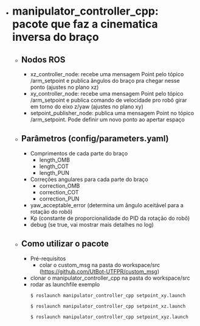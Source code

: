 - # manipulator_controller_cpp: pacote que faz a cinematica inversa do braço

  - ## Nodos ROS
    - xz_controller_node: recebe uma mensagem Point pelo tópico /arm_setpoint e publica ângulos do braço pra chegar nesse ponto (ajustes no plano xz)
    - xy_controller_node: recebe uma mensagem Point pelo tópico /arm_setpoint e publica comando de velocidade pro robô girar em torno do eixo z/yaw (ajustes no plano xy)
    - setpoint_publisher_node: publica uma mensagem Point no tópico /arm_setpoint. Pode definir um novo ponto ao apertar espaço

  - ## Parâmetros (config/parameters.yaml)
    - Comprimentos de cada parte do braço 
      -  length_OMB 
      -  length_COT
      -  length_PUN
    - Correções angulares para cada parte do braço
      - correction_OMB
      - correction_COT
      - correction_PUN
    - yaw_acceptable_error (determina um ângulo aceitável para a rotação do robô)
    - Kp (constante de proporcionalidade do PID da rotação do robô)
    - debug (se true, vai mostrar mais detalhes no log)

  - ## Como utilizar o pacote
    - Pré-requisitos
      - colar o custom_msg na pasta do workspace/src (https://github.com/UtBot-UTFPR/custom_msg) 
    - clonar o manipulator_controller_cpp na pasta do workspace/src
    - rodar as launchfile exemplo
      ```
      $ roslaunch manipulator_controller_cpp setpoint_xy.launch
      ```
      ```
      $ roslaunch manipulator_controller_cpp setpoint_xz.launch
      ```
      ```
      $ roslaunch manipulator_controller_cpp setpoint_xyz.launch
      ```
